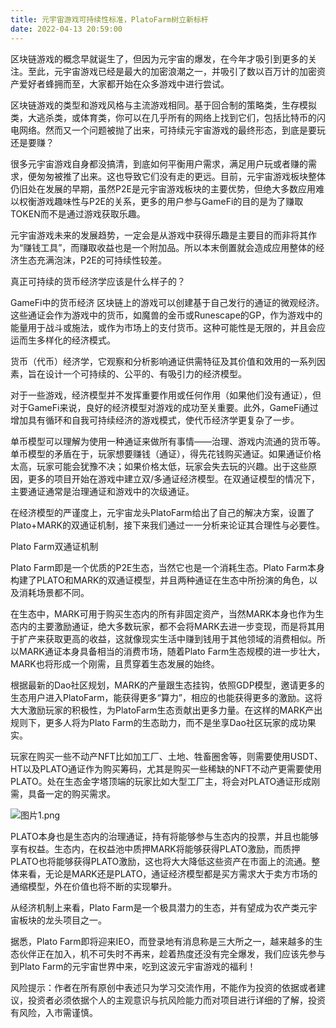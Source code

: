 ```yaml
---
title: 元宇宙游戏可持续性标准，PlatoFarm树立新标杆
date: 2022-04-13 20:59:00
---
```

区块链游戏的概念早就诞生了，但因为元宇宙的爆发，在今年才吸引到更多的关注。至此，元宇宙游戏已经是最大的加密浪潮之一，并吸引了数以百万计的加密资产爱好者蜂拥而至，大家都开始在众多游戏中进行尝试。

区块链游戏的类型和游戏风格与主流游戏相同。基于回合制的策略类，生存模拟类，大逃杀类，或体育类，你可以在几乎所有的网络上找到它们，包括比特币的闪电网络。然而又一个问题被抛了出来，可持续元宇宙游戏的最终形态，到底是要玩还是要赚？

很多元宇宙游戏自身都没搞清，到底如何平衡用户需求，满足用户玩或者赚的需求，便匆匆被推了出来。这也导致它们没有走的更远。目前，元宇宙游戏板块整体仍旧处在发展的早期，虽然P2E是元宇宙游戏板块的主要优势，但绝大多数应用难以权衡游戏趣味性与P2E的关系，更多的用户参与GameFi的目的是为了赚取TOKEN而不是通过游戏获取乐趣。

元宇宙游戏未来的发展趋势，一定会是从游戏中获得乐趣是主要目的而非将其作为“赚钱工具”，而赚取收益也是一个附加品。所以本末倒置就会造成应用整体的经济生态充满泡沫，P2E的可持续性较差。

真正可持续的货币经济学应该是什么样子的？

GameFi中的货币经济
区块链上的游戏可以创建基于自己发行的通证的微观经济。这些通证会作为游戏中的货币，如魔兽的金币或Runescape的GP，作为游戏中的能量用于战斗或施法，或作为市场上的支付货币。这种可能性是无限的，并且会应运而生多样化的经济模式。

货币（代币）经济学，它观察和分析影响通证供需特征及其价值和效用的一系列因素，旨在设计一个可持续的、公平的、有吸引力的经济模型。

对于一些游戏，经济模型并不发挥重要作用或任何作用（如果他们没有通证），但对于GameFi来说，良好的经济模型对游戏的成功至关重要。此外，GameFi通过增加具有循环和自我可持续经济的游戏模式，使代币经济学更复杂了一步。

单币模型可以理解为使用一种通证来做所有事情——治理、游戏内流通的货币等。单币模型的矛盾在于，玩家想要赚钱（通证），得先花钱购买通证。如果通证价格太高，玩家可能会犹豫不决；如果价格太低，玩家会失去玩的兴趣。出于这些原因，更多的项目开始在游戏中建立双/多通证经济模型。在双通证模型的情况下，主要通证通常是治理通证和游戏中的次级通证。

在经济模型的严谨度上，元宇宙龙头PlatoFarm给出了自己的解决方案，设置了Plato+MARK的双通证机制，接下来我们通过一一分析来论证其合理性与必要性。



Plato Farm双通证机制

Plato Farm即是一个优质的P2E生态，当然它也是一个消耗生态。Plato Farm本身构建了PLATO和MARK的双通证模型，并且两种通证在生态中所扮演的角色，以及消耗场景都不同。

在生态中，MARK可用于购买生态内的所有非固定资产，当然MARK本身也作为生态内的主要激励通证，绝大多数玩家，都不会将MARK去进一步变现，而是将其用于扩产来获取更高的收益，这就像现实生活中赚到钱用于其他领域的消费相似。所以MARK通证本身具备相当的消费市场，随着Plato Farm生态规模的进一步壮大，MARK也将形成一个刚需，且贯穿着生态发展的始终。

根据最新的Dao社区规划，MARK的产量跟生态挂钩，依照GDP模型，邀请更多的生态用户进入PlatoFarm，能获得更多“算力”，相应的也能获得更多的激励。这将大大激励玩家的积极性，为PlatoFarm生态贡献出更多力量。在这样的MARK产出规则下，更多人将为Plato Farm的生态助力，而不是坐享Dao社区玩家的成功果实。

玩家在购买一些不动产NFT比如加工厂、土地、牲畜圈舍等，则需要使用USDT、HT以及PLATO通证作为购买筹码，尤其是购买一些稀缺的NFT不动产更需要使用PLATO。处在生态金字塔顶端的玩家比如大型工厂主，将会对PLATO通证形成刚需，具备一定的购买需求。


![图片1.png](https://smartsignature-img.oss-cn-hongkong.aliyuncs.com/article/2022/04/13/de1db8be6ca086891beb30c09b963b13.png)


PLATO本身也是生态内的治理通证，持有将能够参与生态内的投票，并且也能够享有权益。生态内，在权益池中质押MARK将能够获得PLATO激励，而质押PLATO也将能够获得PLATO激励，这也将大大降低这些资产在市面上的流通。整体来看，无论是MARK还是PLATO，通证经济模型都是买方需求大于卖方市场的通缩模型，外在价值也将不断的实现攀升。

从经济机制上来看，Plato Farm是一个极具潜力的生态，并有望成为农产类元宇宙板块的龙头项目之一。

据悉，Plato Farm即将迎来IEO，而登录地有消息称是三大所之一，越来越多的生态伙伴正在加入，机不可失时不再来，趁着热度还没有完全爆发，我们应该先参与到Plato Farm的元宇宙世界中来，吃到这波元宇宙游戏的福利！

风险提示：作者在所有原创中表述只为学习交流作用，不能作为投资的依据或者建议，投资者必须依据个人的主观意识与抗风险能力而对项目进行详细的了解，投资有风险，入市需谨慎。
